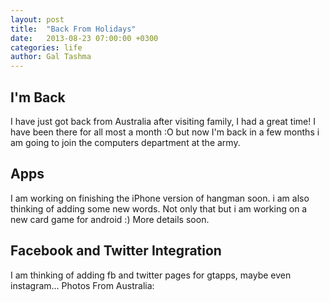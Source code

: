 ```yaml
---
layout: post
title:  "Back From Holidays"
date:   2013-08-23 07:00:00 +0300
categories: life
author: Gal Tashma
---
```


## I'm Back
I have just got back from Australia after visiting family, I had a great time! I have been there for all most a month :O but now I'm back in a few months i am going to join the computers department at the army.

## Apps
I am working on finishing the iPhone version of hangman soon. i am also thinking of adding some new words. Not only that but i am working on a new card game for android :) More details soon.

## Facebook and Twitter Integration
I am thinking of adding fb and twitter pages for gtapps, maybe even instagram… Photos From Australia:

<!-- TODO: add photos -->